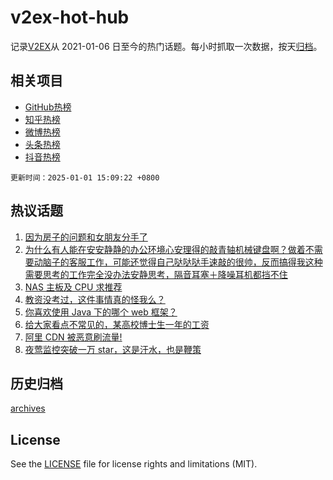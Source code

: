 # v2ex-hot-hub

 记录[V2EX](https://www.v2ex.com/)从 2021-01-06 日至今的热门话题。每小时抓取一次数据，按天[归档](archives)。
 
 ## 相关项目

- [GitHub热榜](https://github.com/lonnyzhang423/github-hot-hub)
- [知乎热榜](https://github.com/lonnyzhang423/zhihu-hot-hub)
- [微博热榜](https://github.com/lonnyzhang423/weibo-hot-hub)
- [头条热榜](https://github.com/lonnyzhang423/toutiao-hot-hub)
- [抖音热榜](https://github.com/lonnyzhang423/douyin-hot-hub)


 `更新时间：2025-01-01 15:09:22 +0800`

## 热议话题

1. [因为房子的问题和女朋友分手了](https://www.v2ex.com/t/1101644)
1. [为什么有人能在安安静静的办公环境心安理得的敲青轴机械键盘啊？做着不需要动脑子的客服工作，可能还觉得自己哒哒哒手速敲的很帅，反而搞得我这种需要思考的工作完全没办法安静思考，隔音耳塞＋降噪耳机都挡不住](https://www.v2ex.com/t/1101603)
1. [NAS 主板及 CPU 求推荐](https://www.v2ex.com/t/1101600)
1. [教资没考过，这件事情真的怪我么？](https://www.v2ex.com/t/1101606)
1. [你喜欢使用 Java 下的哪个 web 框架？](https://www.v2ex.com/t/1101726)
1. [给大家看点不常见的，某高校博士生一年的工资](https://www.v2ex.com/t/1101598)
1. [阿里 CDN 被恶意刷流量!](https://www.v2ex.com/t/1101615)
1. [夜莺监控突破一万 star，这是汗水，也是鞭策](https://www.v2ex.com/t/1101588)

## 历史归档

[archives](archives)

## License

See the [LICENSE](LICENSE) file for license rights and limitations (MIT).

